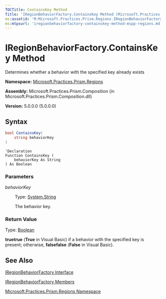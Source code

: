 ```yaml
---
TOCTitle: ContainsKey Method
Title: 'IRegionBehaviorFactory.ContainsKey Method (Microsoft.Practices.Prism.Regions)'
ms:assetid: 'M:Microsoft.Practices.Prism.Regions.IRegionBehaviorFactory.ContainsKey(System.String)'
ms:mtpsurl: 'iregionbehaviorfactory-containskey-method-mspp-regions.md'
---
```


# IRegionBehaviorFactory.ContainsKey Method

Determines whether a behavior with the specified key already exists

**Namespace:** [Microsoft.Practices.Prism.Regions](/patterns-practices/reference/mspp-regions-namespace)

**Assembly:** Microsoft.Practices.Prism.Composition (in Microsoft.Practices.Prism.Composition.dll)

**Version:** 5.0.0.0 (5.0.0.0)

## Syntax

```C#
bool ContainsKey(
	string behaviorKey
)
```

```VB
'Declaration
Function ContainsKey ( 
	behaviorKey As String
) As Boolean
```

### Parameters

*behaviorKey*  

&nbsp;&nbsp;&nbsp;&nbsp;&nbsp;&nbsp;&nbsp;&nbsp;Type: [System.String](http://msdn.microsoft.com/en-us/library/s1wwdcbf)

&nbsp;&nbsp;&nbsp;&nbsp;&nbsp;&nbsp;&nbsp;&nbsp;The behavior key.

### Return Value

Type: [Boolean](http://msdn.microsoft.com/en-us/library/a28wyd50)

**truetrue** (**True** in Visual Basic) if a behavior with the specified key is present; otherwise, **falsefalse** (**False** in Visual Basic).

## See Also

[IRegionBehaviorFactory Interface](/patterns-practices/reference/iregionbehaviorfactory-interface-mspp-regions)

[IRegionBehaviorFactory Members](/patterns-practices/reference/iregionbehaviorfactory-members-mspp-regions)

[Microsoft.Practices.Prism.Regions Namespace](/patterns-practices/reference/mspp-regions-namespace)
